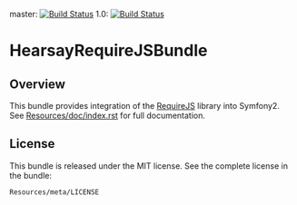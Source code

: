 master: [![Build Status](https://travis-ci.org/hearsayit/HearsayRequireJSBundle.png?branch=master)](https://travis-ci.org/hearsayit/HearsayRequireJSBundle)
1.0: [![Build Status](https://travis-ci.org/hearsayit/HearsayRequireJSBundle.png?branch=1.0)](https://travis-ci.org/hearsayit/HearsayRequireJSBundle)

# HearsayRequireJSBundle #

## Overview ##

This bundle provides integration of the [RequireJS][1] library into Symfony2. See [Resources/doc/index.rst][2] for full
documentation.

## License ##

This bundle is released under the MIT license. See the complete license in the
bundle:

    Resources/meta/LICENSE

[1]: http://www.requirejs.org/
[2]: https://github.com/hearsayit/HearsayRequireJSBundle/blob/master/Resources/doc/index.rst